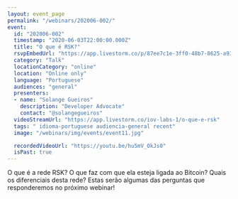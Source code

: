 ```yaml
---
layout: event_page
permalink: "/webinars/202006-002/"
event:
  id: "202006-002"
  timestamp: "2020-06-03T22:00:00.000Z"
  title: "O que é RSK?"
  rsvpEmbedUrl: "https://app.livestorm.co/p/87ee7c1e-3ff0-48b7-8625-a939dea73347/form"
  category: "Talk"
  locationCategory: "online"
  location: "Online only"
  language: "Portuguese"
  audiences: "general"
  presenters:
  - name: "Solange Gueiros"
    description: "Developer Advocate"
    contact: "@solangegueiros"
  videoStreamUrl: "https://app.livestorm.co/iov-labs-1/o-que-e-rsk"
  tags: " idioma-portuguese audiencia-general recent"
  image: "/webinars/img/events/event11.jpg"

  recordedVideoUrl: "https://youtu.be/hu5mV_OkJs0"
  isPast: true
---
```



O que é a rede RSK? 
O que faz com que ela esteja ligada ao Bitcoin?
Quais os diferenciais desta rede?
Estas serão algumas das perguntas que responderemos no próximo webinar!

